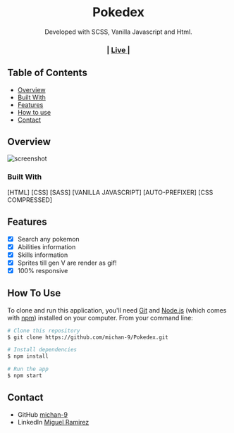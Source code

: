 
<h1 align="center">Pokedex</h1>

<div align="center">
   Developed with SCSS, Vanilla Javascript and Html.
</div>

<div align="center">
  <h3>
    <span> | </span>
       <a href="https://michan-9.github.io/">
      Live
    </a>
    <span> | </span>
  </h3>
</div>

<!-- TABLE OF CONTENTS -->

## Table of Contents

- [Overview](#overview)
- [Built With](#built-with)
- [Features](#features)
- [How to use](#how-to-use)
- [Contact](#contact)

<!-- OVERVIEW -->

## Overview

![screenshot](https://i.imgur.com/5nn52DA.png)

### Built With

 [HTML]
 [CSS]
 [SASS]
 [VANILLA JAVASCRIPT]
 [AUTO-PREFIXER]
 [CSS COMPRESSED]


## Features

- [x] Search any pokemon
- [x] Abilities information
- [x] Skills information
- [x] Sprites till gen V are render as gif!
- [x] 100% responsive

## How To Use


To clone and run this application, you'll need [Git](https://git-scm.com) and [Node.js](https://nodejs.org/en/download/) (which comes with [npm](http://npmjs.com)) installed on your computer. From your command line:

```bash
# Clone this repository
$ git clone https://github.com/michan-9/Pokedex.git

# Install dependencies
$ npm install

# Run the app
$ npm start
```

## Contact

- GitHub [michan-9](https://github.com/michan-9/)
- LinkedIn [Miguel Ramirez](https://www.linkedin.com/in/dinocook/)
